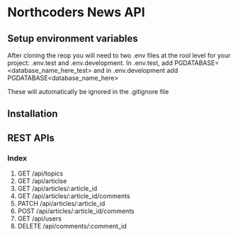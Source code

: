 # Northcoders News API

## Setup environment variables

After cloning the reop you will need to two .env files at the rool level for your project: .env.test and .env.development. In .env.test, add PGDATABASE=<database_name_here_test> and in .env.development add PGDATABASE<database_name_here>

These will automatically be ignored in the .gitignore file

## Installation

## REST APIs

### Index

1. GET /api/topics
2. GET /api/articlse
3. GET /api/articles/:article_id
4. GET /api/articles/:article_id/comments
5. PATCH /api/articles/:article_id
6. POST /api/articles/:article_id/comments
7. GET /api/users
8. DELETE /api/comments/:comment_id

